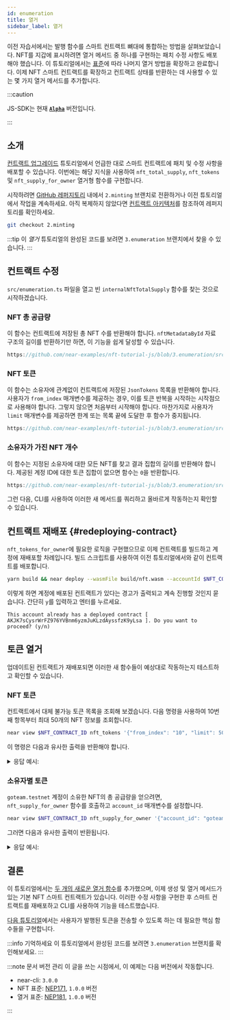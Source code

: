 ```yaml
---
id: enumeration
title: 열거
sidebar_label: 열거
---
```


이전 자습서에서는 발행 함수를 스마트 컨트랙트 뼈대에 통합하는 방법을 살펴보았습니다. NFT를 지갑에 표시하려면 열거 메서드 중 하나를 구현하는 패치 수정 사항도 배포해야 했습니다. 이 튜토리얼에서는 [표준](https://nomicon.io/Standards/Tokens/NonFungibleToken/Enumeration)에 따라 나머지 열거 방법을 확장하고 완료합니다. 이제 NFT 스마트 컨트랙트를 확장하고 컨트랙트 상태를 반환하는 데 사용할 수 있는 몇 가지 열거 메서드를 추가합니다.


:::caution

JS-SDK는 현재 **[`Alpha`](https://github.com/near/near-sdk-js/releases/)** 버전입니다. 

:::

## 소개

[컨트랙트 업그레이드](/tutorials/nfts/js/upgrade-contract/) 튜토리얼에서 언급한 대로 스마트 컨트랙트에 패치 및 수정 사항을 배포할 수 있습니다. 이번에는 해당 지식을 사용하여 `nft_total_supply`, `nft_tokens` 및 `nft_supply_for_owner` 열거형 함수를 구현합니다.

시작하려면 [GitHub 레퍼지토리](https://github.com/near-examples/nft-tutorial/) 내에서 `2.minting` 브랜치로 전환하거나 이전 튜토리얼에서 작업을 계속하세요. 아직 복제하지 않았다면 [컨트랙트 아키텍처](/tutorials/nfts/js/skeleton#building-the-skeleton)를 참조하여 레퍼지토리를 확인하세요.

```bash
git checkout 2.minting
```

:::tip
이 _열거_ 튜토리얼의 완성된 코드를 보려면 `3.enumeration` 브랜치에서 찾을 수 있습니다.
:::

## 컨트랙트 수정
`src/enumeration.ts` 파일을 열고 빈 `internalNftTotalSupply` 함수를 찾는 것으로 시작하겠습니다.

### NFT 총 공급량

이 함수는 컨트랙트에 저장된 총 NFT 수를 반환해야 합니다. `nftMetadataById` 자료 구조의 길이를 반환하기만 하면, 이 기능을 쉽게 달성할 수 있습니다.


```js reference
https://github.com/near-examples/nft-tutorial-js/blob/3.enumeration/src/nft-contract/enumeration.ts#L8-L16
```

### NFT 토큰

이 함수는 소유자에 관계없이 컨트랙트에 저장된 `JsonTokens` 목록을 반환해야 합니다. 사용자가 `from_index` 매개변수를 제공하는 경우, 이를 토큰 반복을 시작하는 시작점으로 사용해야 합니다. 그렇지 않으면 처음부터 시작해야 합니다. 마찬가지로 사용자가 `limit` 매개변수를 제공하면 한계 또는 목록 끝에 도달한 후 함수가 중지됩니다.



```js reference
https://github.com/near-examples/nft-tutorial-js/blob/3.enumeration/src/nft-contract/enumeration.ts#L18-L43
```

### 소유자가 가진 NFT 개수

이 함수는 지정된 소유자에 대한 모든 NFT를 찾고 결과 집합의 길이를 반환해야 합니다. 제공된 계정 ID에 대한 토큰 집합이 없으면 함수는 `0`을 반환합니다.


```js reference
https://github.com/near-examples/nft-tutorial-js/blob/3.enumeration/src/nft-contract/enumeration.ts#L45-L62
```

그런 다음, CLI를 사용하여 이러한 새 메서드를 쿼리하고 올바르게 작동하는지 확인할 수 있습니다.

## 컨트랙트 재배포 {#redeploying-contract}

`nft_tokens_for_owner`에 필요한 로직을 구현했으므로 이제 컨트랙트를 빌드하고 계정에 재배포할 차례입니다. 빌드 스크립트를 사용하여 이전 튜토리얼에서와 같이 컨트랙트를 배포합니다.

```bash
yarn build && near deploy --wasmFile build/nft.wasm --accountId $NFT_CONTRACT_ID
```

이렇게 하면 계정에 배포된 컨트랙트가 있다는 경고가 출력되고 계속 진행할 것인지 묻습니다. 간단히 `y`를 입력하고 엔터를 누르세요.

```
This account already has a deployed contract [ AKJK7sCysrWrFZ976YVBnm6yzmJuKLzdAyssfzK9yLsa ]. Do you want to proceed? (y/n)
```

## 토큰 열거

업데이트된 컨트랙트가 재배포되면 이러한 새 함수들이 예상대로 작동하는지 테스트하고 확인할 수 있습니다.


### NFT 토큰

컨트랙트에서 대체 불가능 토큰 목록을 조회해 보겠습니다. 다음 명령을 사용하여 10번째 항목부터 최대 50개의 NFT 정보를 조회합니다.

```bash
near view $NFT_CONTRACT_ID nft_tokens '{"from_index": "10", "limit": 50}'
```

이 명령은 다음과 유사한 출력을 반환해야 합니다.

<details>
<summary>응답 예시: </summary>
<p>

```json
[]
```

</p>
</details>

### 소유자별 토큰

`goteam.testnet` 계정이 소유한 NFT의 총 공급량을 얻으려면, `nft_supply_for_owner` 함수를 호출하고 `account_id` 매개변수를 설정합니다.


```bash
near view $NFT_CONTRACT_ID nft_supply_for_owner '{"account_id": "goteam.testnet"}'
```

그러면 다음과 유사한 출력이 반환됩니다.

<details>
<summary>응답 예시: </summary>
<p>

```json
0
```

</p>
</details>

## 결론

이 튜토리얼에서는 [두 개의 새로운 열거 함수](/tutorials/nfts/js/enumeration#modifications-to-the-contract)를 추가했으며, 이제 생성 및 열거 메서드가 있는 기본 NFT 스마트 컨트랙트가 있습니다. 이러한 수정 사항을 구현한 후 스마트 컨트랙트를 재배포하고 CLI를 사용하여 기능을 테스트했습니다.

[다음 튜토리얼](/tutorials/nfts/js/core)에서는 사용자가 발행된 토큰을 전송할 수 있도록 하는 데 필요한 핵심 함수들을 구현합니다.

:::info 기억하세요
이 튜토리얼에서 완성된 코드를 보려면 `3.enumeration` 브랜치를 확인해보세요.
:::

:::note 문서 버전 관리
이 글을 쓰는 시점에서, 이 예제는 다음 버전에서 작동합니다.

- near-cli: `3.0.0`
- NFT 표준: [NEP171](https://nomicon.io/Standards/Tokens/NonFungibleToken/Core), `1.0.0` 버전
- 열거 표준: [NEP181](https://nomicon.io/Standards/Tokens/NonFungibleToken/Enumeration), `1.0.0` 버전

:::
<!--
## Bonus track

Have some sort of random NFT displayer frontend
-->
